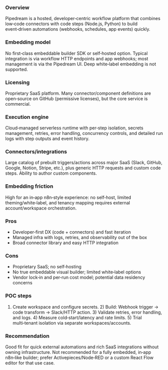 ### Overview
Pipedream is a hosted, developer‑centric workflow platform that combines low‑code connectors with code steps (Node.js, Python) to build event‑driven automations (webhooks, schedules, app events) quickly.

### Embedding model
No first‑class embeddable builder SDK or self‑hosted option. Typical integration is via workflow HTTP endpoints and app webhooks; most management is via the Pipedream UI. Deep white‑label embedding is not supported.

### Licensing
Proprietary SaaS platform. Many connector/component definitions are open‑source on GitHub (permissive licenses), but the core service is commercial.

### Execution engine
Cloud‑managed serverless runtime with per‑step isolation, secrets management, retries, error handling, concurrency controls, and detailed run logs with step outputs and event history.

### Connectors/integrations
Large catalog of prebuilt triggers/actions across major SaaS (Slack, GitHub, Google, Notion, Stripe, etc.), plus generic HTTP requests and custom code steps. Ability to author custom components.

### Embedding friction
High for an in‑app n8n‑style experience: no self‑host, limited theming/white‑label, and tenancy mapping requires external account/workspace orchestration.

### Pros
- Developer‑first DX (code + connectors) and fast iteration
- Managed infra with logs, retries, and observability out of the box
- Broad connector library and easy HTTP integration

### Cons
- Proprietary SaaS; no self‑hosting
- No true embeddable visual builder; limited white‑label options
- Vendor lock‑in and per‑run cost model; potential data residency concerns

### POC steps
1) Create workspace and configure secrets. 2) Build: Webhook trigger → code transform → Slack/HTTP action. 3) Validate retries, error handling, and logs. 4) Measure cold‑start/latency and rate limits. 5) Trial multi‑tenant isolation via separate workspaces/accounts.

### Recommendation
Good fit for quick external automations and rich SaaS integrations without owning infrastructure. Not recommended for a fully embedded, in‑app n8n‑like builder; prefer Activepieces/Node‑RED or a custom React Flow editor for that use case.